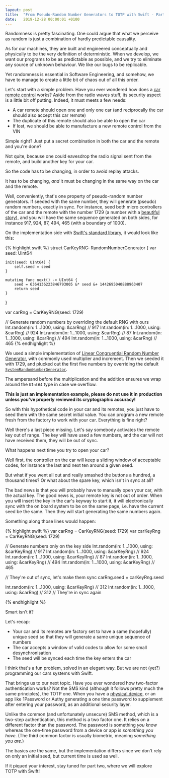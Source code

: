 ```yaml
---
layout: post
title:  "From Pseudo-Random Number Generators to TOTP with Swift - Part 1"
date:   2019-12-28 00:00:01 +0100
---
```


Randomness is pretty fascinating. One could argue that what we perceive as random is just a combination of hardly predictable causality.

As for our machines, they are built and engineered conceptually and physically to be the very definition of deterministic. When we develop, we want our programs to be as predictable as possible, and we try to eliminate any source of unknown behaviour. We like our bugs to be replicable.

Yet randomness is essential in Software Engineering, and somehow, we have to manage to create a little bit of chaos out of all this order.

Let's start with a simple problem. Have you ever wondered how does a [car remote control][keyless-system] works? Aside from the radio waves stuff, its security aspect is a little bit off putting. Indeed, it must meets a few needs:

- A car remote should open one and only one car (and reciprocally the car should also accept this car remote)
- The duplicate of this remote should also be able to open the car
- If lost, we should be able to manufacture a new remote control from the VIN

Simple right? Just put a secret combination in both the car and the remote and you're done?

Not quite, because one could eavesdrop the radio signal sent from the remote, and build another key for your car.

So the code has to be changing, in order to avoid replay attacks.

It has to be changing, _and_ it must be changing in the same way on the car and the remote.

Well, conveniently, that's one property of pseudo-random number generators. If seeded with the same number, they will generate (pseudo) random numbers, exactly in sync. For instance, seed both micro controllers of the car and the remote with the number 1729 (a number with a [beautiful story][cabby-number]), and you will have the same sequence generated on both sides, for instance 917, 924, 87, 494, 465 (with a boundary of 1000).

On the implementation side with [Swift's standard library][randomnumbergenerator], it would look like this:

{% highlight swift %}
struct CarKeyRNG: RandomNumberGenerator {
    var seed: UInt64

    init(seed: UInt64) {
        self.seed = seed
    }

    mutating func next() -> UInt64 {
        seed = 6364136223846793005 &* seed &+ 1442695040888963407
        return seed
    }
}

var carRng = CarKeyRNG(seed: 1729)

// Generate random numbers by overriding the default RNG with ours
Int.random(in: 1...1000, using: &carRng) // 917
Int.random(in: 1...1000, using: &carRng) // 924
Int.random(in: 1...1000, using: &carRng) // 87
Int.random(in: 1...1000, using: &carRng) // 494
Int.random(in: 1...1000, using: &carRng) // 465
{% endhighlight %}

We used a simple implementation of [Linear Congruential Random Number Generator][lcrng], with commonly used multiplier and increment. Then we seeded it with 1729, and plucked out the first five numbers by overriding the default [`SystemRandomNumberGenerator`][srng].

The ampersand before the multiplication and the addition ensures we wrap around the `UInt64` type in case we overflow.

**This is just an implementation example, please do not use it in production unless you've properly reviewed its cryptographic accuracy!**

So with this hypothetical code in your car and its remotes, you just have to seed them with the same secret initial value. You can program a new remote fresh from the factory to work with your car. Everything is fine right?

Well there's a last piece missing. Let's say somebody activates the remote key out of range. The key will have used a few numbers, and the car will not have received them, they will be out of sync.

What happens next time you try to open your car?

Well first, the controller on the car will keep a sliding window of acceptable codes, for instance the last and next ten around a given seed.

But what if you went all out and really smashed the buttons a hundred, a thousand times? Or what about the spare key, which isn't in sync at all?

The bad news is that you will probably have to manually open your car, with the actual key. The good news is, your remote key is not out of order. When you will insert the key in the car's keyway to start it, it will electronically sync with the on board system to be on the same page, i.e. have the current seed be the same. Then they will start generating the same numbers again.

Something along those lines would happen:

{% highlight swift %}
var carRng = CarKeyRNG(seed: 1729)
var carKeyRng = CarKeyRNG(seed: 1729)

// Generate numbers only on the key side
Int.random(in: 1...1000, using: &carKeyRng) // 917
Int.random(in: 1...1000, using: &carKeyRng) // 924
Int.random(in: 1...1000, using: &carKeyRng) // 87
Int.random(in: 1...1000, using: &carKeyRng) // 494
Int.random(in: 1...1000, using: &carKeyRng) // 465

// They're out of sync, let's make them sync
carRng.seed = carKeyRng.seed

Int.random(in: 1...1000, using: &carKeyRng) // 312
Int.random(in: 1...1000, using: &carRng) // 312
// They're in sync again

{% endhighlight %}

Smart isn't it?

Let's recap:

- Your car and its remotes are factory set to have a same (hopefully) unique seed so that they will generate a same unique sequence of numbers
- The car accepts a window of valid codes to allow for some small desynchronisation
- The seed will be synced each time the key enters the car

I think that's a fun problem, solved in an elegant way. But we are not (yet?) programming our cars systems with Swift.

That brings us to our next topic. Have you ever wondered how two-factor authentication works? Not the SMS kind (although it follows pretty much the same principles), the TOTP one. When you have a [physical device][yubikey], or an app like 1Password or Authy generating a one time password to supplement after entering your password, as an additional security layer.

Unlike the common (and unfortunately unsecure) SMS method, which is a two-step authentication, this method is a two factor one. It relies on a different factor than the password. The password is something _you know_ whereas the one-time password from a device or app is _something you have_. (The third common factor is usually biometric, meaning _something you are_.)

The basics are the same, but the implementation differs since we don't rely on only an initial seed, but current time is used as well.

If it piqued your interest, stay tuned for part two, where we will explore TOTP with Swift! 

[keyless-system]: https://en.wikipedia.org/wiki/Remote_keyless_system
[cabby-number]: https://en.wikipedia.org/wiki/1729_%28number%29
[randomnumbergenerator]: https://developer.apple.com/documentation/swift/randomnumbergenerator
[lcrng]: https://en.wikipedia.org/wiki/Linear_congruential_generator
[srng]: https://developer.apple.com/documentation/swift/systemrandomnumbergenerator
[yubikey]: https://en.wikipedia.org/wiki/YubiKey

